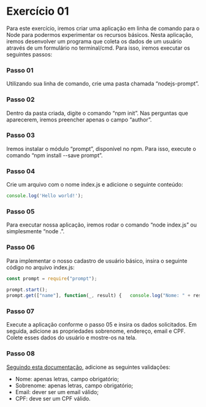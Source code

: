 # Exercício 01 
 
Para este exercício, iremos criar uma aplicação em linha de comando para o Node para podermos experimentar os recursos básicos.
Nesta aplicação, iremos desenvolver um programa que coleta os dados de um usuário através de um formulário no terminal/cmd.
Para isso, iremos executar os seguintes passos: 

### Passo 01 
Utilizando sua linha de comando, crie uma pasta chamada “nodejs-prompt”. 

### Passo 02 
Dentro da pasta criada, digite o comando “npm init”. Nas perguntas que aparecerem, iremos preencher apenas o campo “author”. 

### Passo 03
Iremos instalar o módulo “prompt”, disponível no npm. Para isso, execute o comando “npm install --save prompt”. 

### Passo 04
Crie um arquivo com o nome index.js e adicione o seguinte conteúdo:
```javascript
console.log('Hello world!');
```

### Passo 05
Para executar nossa aplicação, iremos rodar o comando “node index.js” ou simplesmente “node .”.

### Passo 06
Para implementar o nosso cadastro de usuário básico, insira o seguinte código no arquivo index.js:
```javascript
const prompt = require("prompt"); 
 
prompt.start(); 
prompt.get(["name"], function(_, result) {   console.log("Nome: " + result.name); }); 
```
### Passo 07
Execute a aplicação conforme o passo 05 e insira os dados solicitados. Em seguida, adicione as propriedades sobrenome, endereço, email e CPF. Colete esses dados do usuário e mostre-os na tela. 

### Passo 08
[Seguindo esta documentação](https://www.npmjs.com/package/prompt#prompting-with-validation-default-values-and-more-complex-properties), adicione as seguintes validações:
- Nome: apenas letras, campo obrigatório; 
- Sobrenome: apenas letras, campo obrigatório;
- Email: dever ser um email válido;
- CPF: deve ser um CPF válido.
